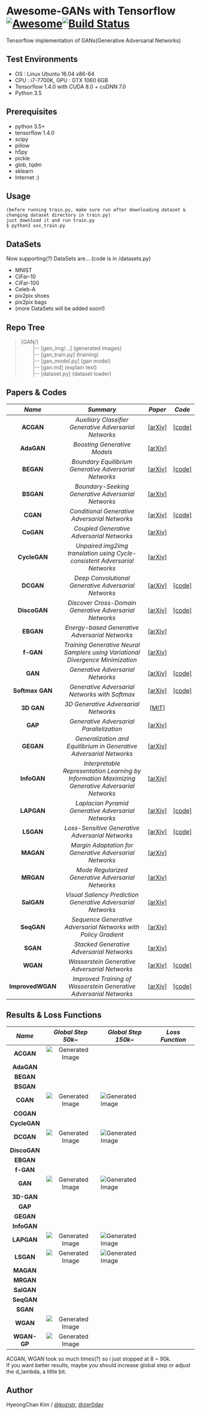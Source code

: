 # Awesome-GANs with Tensorflow [![Awesome](https://cdn.rawgit.com/sindresorhus/awesome/d7305f38d29fed78fa85652e3a63e154dd8e8829/media/badge.svg)](https://github.com/sindresorhus/awesome)[![Build Status](https://travis-ci.org/dwyl/esta.svg?branch=master)](https://travis-ci.org/)
Tensorflow implementation of GANs(Generative Adversarial Networks)

## Test Environments
* OS : Linux Ubuntu 16.04 x86-64
* CPU : i7-7700K, GPU : GTX 1060 6GB
* Tensorflow 1.4.0 with CUDA 8.0 + cuDNN 7.0
* Python 3.5

## Prerequisites
* python 3.5+
* tensorflow 1.4.0
* scipy
* pillow
* h5py
* pickle
* glob, tqdm
* sklearn
* Internet :)

## Usage
    (before running train.py, make sure run after downloading dataset & changing dataset directory in train.py)
    just download it and run train.py
    $ python3 xxx_train.py

## DataSets
Now supporting(?) DataSets are... (code is in /datasets.py)
* MNIST 
* CiFar-10
* CiFar-100
* Celeb-A
* pix2pix shoes
* pix2pix bags
* (more DataSets will be added soon!)

## Repo Tree
> [GAN/] <br/>
> &nbsp;&nbsp;&nbsp;&nbsp;&nbsp;&nbsp;&nbsp; |-- [gen_img/...]  (generated images) <br/>
> &nbsp;&nbsp;&nbsp;&nbsp;&nbsp;&nbsp;&nbsp; |-- [gan_train.py] (training) <br/>
> &nbsp;&nbsp;&nbsp;&nbsp;&nbsp;&nbsp;&nbsp; |-- [gan_model.py] (gan model) <br/>
> &nbsp;&nbsp;&nbsp;&nbsp;&nbsp;&nbsp;&nbsp; |-- [gan.md]       (explain text) <br/>
> &nbsp;&nbsp;&nbsp;&nbsp;&nbsp;&nbsp;&nbsp; |-- [dataset.py]   (dataset loader) <br/>

## Papers & Codes

*Name* | *Summary* | *Paper* | *Code*
:---: | :---: | :---: | :---:
**ACGAN**        | *Auxiliary Classifier Generative Adversarial Networks* | [[arXiv]](https://arxiv.org/abs/1610.09585) | [[code]](https://github.com/kozistr/Awesome-GANs/blob/master/ACGAN/acgan_model.py)
**AdaGAN**       | *Boosting Generative Models* | [[arXiv]](https://arxiv.org/abs/1701.02386) |
**BEGAN**        | *Boundary Equilibrium Generative Adversarial Networks* | [[arXiv]](https://arxiv.org/abs/1703.10717) | [[code]](https://github.com/kozistr/Awesome-GANs/blob/master/BEGAN/began_model.py)
**BSGAN**        | *Boundary-Seeking Generative Adversarial Networks* | [[arXiv]](https://arxiv.org/abs/1702.08431) |
**CGAN**         | *Conditional Generative Adversarial Networks* | [[arXiv]](https://arxiv.org/abs/1411.1784) | [[code]](https://github.com/kozistr/Awesome-GANs/blob/master/CGAN/cgan_model.py)
**CoGAN**        | *Coupled Generative Adversarial Networks* | [[arXiv]](https://arxiv.org/abs/1606.07536) |
**CycleGAN**     | *Unpaired img2img translation using Cycle-consistent Adversarial Networks* | [[arXiv]](https://arxiv.org/pdf/1703.10593.pdf) |
**DCGAN**        | *Deep Convolutional Generative Adversarial Networks* | [[arXiv]](https://arxiv.org/abs/1511.06434) | [[code]](https://github.com/kozistr/Awesome-GANs/blob/master/DCGAN/dcgan_model.py)
**DiscoGAN**     | *Discover Cross-Domain Generative Adversarial Networks* | [[arXiv]](https://arxiv.org/abs/1703.05192) | [[code]](https://github.com/kozistr/Awesome-GANs/blob/master/DiscoGAN/discogan.py)
**EBGAN**        | *Energy-based Generative Adversarial Networks* | [[arXiv]](https://arxiv.org/abs/1609.03126) |
**f-GAN**        | *Training Generative Neural Samplers using Variational Divergence Minimization* | [[arXiv]](https://arxiv.org/abs/1606.00709) |
**GAN**          | *Generative Adversarial Networks* | [[arXiv]](https://arxiv.org/abs/1406.2661) | [[code]](https://github.com/kozistr/Awesome-GANs/blob/master/GAN/gan_model.py)
**Softmax GAN**  | *Generative Adversarial Networks with Softmax* | [[arXiv]](https://arxiv.org/pdf/1704.06191.pdf) | [[code]](https://github.com/kozistr/Awesome-GANs/blob/master/GAN/gan_model.py)
**3D GAN**       | *3D Generative Adversarial Networks* | [[MIT]](http://3dgan.csail.mit.edu/) |
**GAP**          | *Generative Adversarial Parallelization* | [[arXiv]](https://arxiv.org/abs/1612.04021) |
**GEGAN**        | *Generalization and Equilibrium in Generative Adversarial Networks* | [[arXiv]](https://arxiv.org/abs/1703.00573) |
**InfoGAN**      | *Interpretable Representation Learning by Information Maximizing Generative Adversarial Networks* | [[arXiv]](https://arxiv.org/abs/1606.03657)
**LAPGAN**       | *Laplacian Pyramid Generative Adversarial Networks* | [[arXiv]](https://arxiv.org/abs/1506.05751) | [[code]](https://github.com/kozistr/Awesome-GANs/blob/master/LAPGAN/lapgan_model.py)
**LSGAN**        | *Loss-Sensitive Generative Adversarial Networks* | [[arXiv]](https://arxiv.org/abs/1701.06264) | [[code]](https://github.com/kozistr/Awesome-GANs/blob/master/LSGAN/lsgan_model.py)
**MAGAN**        | *Margin Adaptation for Generative Adversarial Networks* | [[arXiv]](https://arxiv.org/abs/1704.03817) |
**MRGAN**        | *Mode Regularized Generative Adversarial Networks* | [[arXiv]](https://arxiv.org/abs/1612.02136) |
**SalGAN**       | *Visual Saliency Prediction Generative Adversarial Networks* | [[arXiv]](https://arxiv.org/abs/1701.01081) |
**SeqGAN**       | *Sequence Generative Adversarial Networks with Policy Gradient* | [[arXiv]](https://arxiv.org/abs/1609.05473) |
**SGAN**         | *Stacked Generative Adversarial Networks* | [[arXiv]](https://arxiv.org/abs/1612.04357) |
**WGAN**         | *Wasserstein Generative Adversarial Networks* | [[arXiv]](https://arxiv.org/abs/1701.07875) | [[code]](https://github.com/kozistr/Awesome-GANs/blob/master/WGAN/wgan_model.py)
**ImprovedWGAN** | *Improved Training of Wasserstein Generative Adversarial Networks* | [[arXiv]](https://arxiv.org/abs/1704.00028) | [[code]](https://github.com/kozistr/Awesome-GANs/blob/master/WGAN/wgan_model.py)

## Results & Loss Functions

*Name* | *Global Step 50k~* | *Global Step 150k~* | *Loss Function*
:---: | :---: | --- | :---:
**ACGAN**     | ![Generated Image](https://github.com/kozistr/Awesome-GANs/blob/master/ACGAN/gen_img/train_0050000.png) |  | 
**AdaGAN**    |  |  | 
**BEGAN**     |  |  | 
**BSGAN**     |  |  | 
**CGAN**      | ![Generated Image](https://github.com/kozistr/Awesome-GANs/blob/master/CGAN/gen_img/train_00075000.png) | ![Generated Image](https://github.com/kozistr/Awesome-GANs/blob/master/CGAN/gen_img/train_00200000.png) | 
**COGAN**     |  |  | 
**CycleGAN**  |  |  | 
**DCGAN**     | ![Generated Image](https://github.com/kozistr/Awesome-GANs/blob/master/DCGAN/gen_img/train_144_90000.png) | ![Generated Image](https://github.com/kozistr/Awesome-GANs/blob/master/DCGAN/gen_img/train_240_150000.png) |
**DiscoGAN**  |  |  | 
**EBGAN**     |  |  | 
**f-GAN**     |  |  | 
**GAN**       | ![Generated Image](https://github.com/kozistr/Awesome-GANs/blob/master/GAN/gen_img/train_00075000.png) | ![Generated Image](https://github.com/kozistr/Awesome-GANs/blob/master/GAN/gen_img/train_00250000.png) | 
**3D-GAN**    |  |  | 
**GAP**       |  |  | 
**GEGAN**     |  |  | 
**InfoGAN**   |  |  | 
**LAPGAN**    | ![Generated Image](https://github.com/kozistr/Awesome-GANs/blob/master/LAPGAN/gen_img/train_128_80000.png) | ![Generated Image](https://github.com/kozistr/Awesome-GANs/blob/master/LAPGAN/gen_img/train_224_140000.png) | 
**LSGAN**     | ![Generated Image](https://github.com/kozistr/Awesome-GANs/blob/master/LSGAN/gen_img/train_00100000.png) | ![Generated Image](https://github.com/kozistr/Awesome-GANs/blob/master/LSGAN/gen_img/train_00200000.png) | 
**MAGAN**     |  |  | 
**MRGAN**     |  |  | 
**SalGAN**    |  |  | 
**SeqGAN**    |  |  | 
**SGAN**      |  |  | 
**WGAN**      | ![Generated Image](https://github.com/kozistr/Awesome-GANs/blob/master/WGAN/gen_img/train_00090000_1.png) |  | 
**WGAN-GP**   | ![Generated Image](https://github.com/kozistr/Awesome-GANs/blob/master/WGAN/gen_img/train_00080000_2.png) |  | 

ACGAN, WGAN took so much times(?) so i just stopped at 8 ~ 90k. <br/>
If you want better results, maybe you should increase global step or adjust the d_lambda, a little bit.

## Author
HyeongChan Kim / [@kozistr](https://kozistr.github.io), [@zer0day](http://zer0day.tistory.com)
